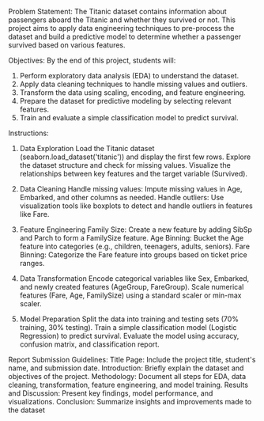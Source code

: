 Problem Statement:
The Titanic dataset contains information about passengers aboard the Titanic and whether they survived or not. This project aims to apply data engineering techniques to pre-process the dataset and build a predictive model to determine whether a passenger survived based on 
various features.

Objectives:
By the end of this project, students will:
1. Perform exploratory data analysis (EDA) to understand the dataset.
2. Apply data cleaning techniques to handle missing values and outliers.
3. Transform the data using scaling, encoding, and feature engineering.
4. Prepare the dataset for predictive modeling by selecting relevant features.
5. Train and evaluate a simple classification model to predict survival.
   
Instructions:

1. Data Exploration
   Load the Titanic dataset (seaborn.load_dataset('titanic')) and display the first few rows.
   Explore the dataset structure and check for missing values.
   Visualize the relationships between key features and the target variable (Survived).

2. Data Cleaning
   Handle missing values: Impute missing values in Age, Embarked, and other columns as needed.
   Handle outliers: Use visualization tools like boxplots to detect and handle outliers in features like Fare.

3. Feature Engineering
   Family Size: Create a new feature by adding SibSp and Parch to form a FamilySize feature.
   Age Binning: Bucket the Age feature into categories (e.g., children, teenagers, adults, seniors).
   Fare Binning: Categorize the Fare feature into groups based on ticket price ranges.

4. Data Transformation
   Encode categorical variables like Sex, Embarked, and newly created features (AgeGroup, FareGroup).
   Scale numerical features (Fare, Age, FamilySize) using a standard scaler or min-max scaler.

5. Model Preparation
   Split the data into training and testing sets (70% training, 30% testing).
   Train a simple classification model (Logistic Regression) to predict survival.
   Evaluate the model using accuracy, confusion matrix, and classification report.

Report Submission Guidelines:
Title Page: Include the project title, student's name, and submission date.
Introduction: Briefly explain the dataset and objectives of the project.
Methodology: Document all steps for EDA, data cleaning, transformation, feature engineering, and model training.
Results and Discussion: Present key findings, model performance, and visualizations.
Conclusion: Summarize insights and improvements made to the dataset
